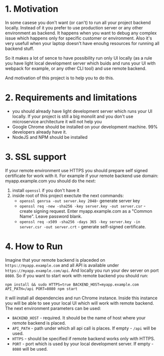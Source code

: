 # 1. Motivation

In some casese you don't want (or can't) to run all your project backend locally. Instead of it you prefer to use production server or any other environment as backend. It happens when you want to debug any complex issue which happens only for specific customer or environment. Also it's very usefull when your laptop doesn't have enouhg resources for running all backend stuff.

So it makes a lot of sence to have possibility run only UI locally (as a rule you have light local development server which buids and runs your UI with webpack for example, or any other CLI tool) and use remote backend.

And motivation of this project is to help you to do this.

# 2. Requirements and limitations

- you should already have light development server which runs your UI locally. If your project is still a big monolit and you don't use microservice architecture it will not help you
- Google Chrome should be installed on your development machine. 99% developers already have it.
- NodeJS and NPM should be installed

# 3. SSL support

If your remote environment use HTTPS you should prepare self signed certificate for work with it. For example if your remote backend use domain: myapp.example.com you should do the next:

1) install `openssl` if you don't have it
2) inside root of this project exectute the next commands:
   - `openssl genrsa -out server.key 2048`- generate server key
   - `openssl req -new -sha256 -key server.key -out server.csr` - create signing request. Enter myapp.example.com as a "Common Name". Leave password blank.
   - `openssl req -x509 -sha256 -days 365 -key server.key -in server.csr -out server.crt` - generate self-signed certificate.

# 4. How to Run

Imagine that your remote backend is placeded on `https://myapp.example.com` and all API is available under `https://myapp.example.com/api`. And locally you run your dev server on port `8080`. So if you want to start work with remote backend you should run:

`npm install && sudo HTTPS=true BACKEND_HOST=myapp.example.com API_PATH=/api PORT=8080 npm start` 

it will install all dependencies and run Chrome instance. Inside this instance you will be able to see your local UI which will work with remote backend. The next environment parameters
can be used:

- `BACKEND_HOST` - required. It should be the name of host where your remote backend is placed.
- `API_PATH` - path under which all api call is places. If empty - `/api` will be used.
- `HTTPS` - should be specified if remote backend works only with HTTPS.
- `PORT` - port which is used by your local development server. If empty - `8080` will be used. 

